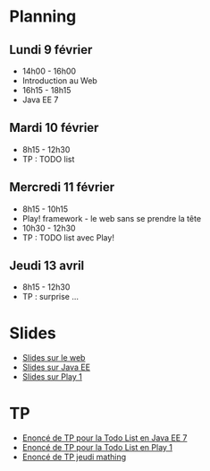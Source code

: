 Planning
========================

Lundi 9 février
------------------------
* 14h00 - 16h00
 * Introduction au Web
* 16h15 - 18h15
 * Java EE 7

Mardi 10 février
------------------------
* 8h15 - 12h30
 * TP : TODO list

Mercredi 11 février
------------------------
* 8h15 - 10h15
 * Play! framework - le web sans se prendre la tête
* 10h30 - 12h30
 * TP : TODO list avec Play!

Jeudi 13 avril
------------------------
* 8h15 - 12h30
 * TP : surprise ...


Slides 
=======

* [Slides sur le web](#)
* [Slides sur Java EE](#)
* [Slides sur Play 1](#)

TP
=====

* [Enoncé de TP pour la Todo List en Java EE 7](#)
* [Enoncé de TP pour la Todo List en Play 1](#)
* [Enoncé de TP jeudi mathing](#)